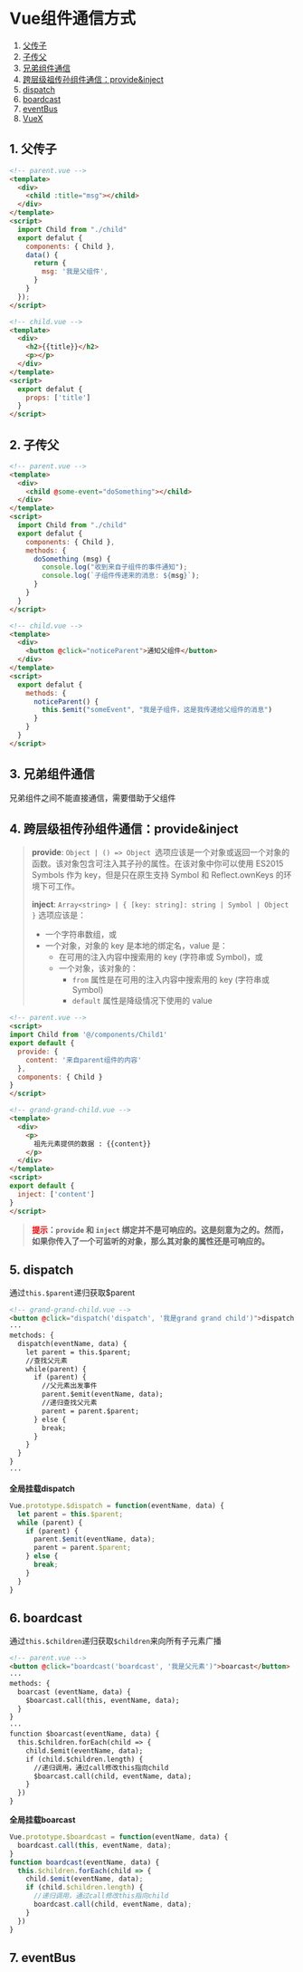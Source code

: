 # Vue组件通信方式

1. <a href="#父传子">父传子</a>
2. <a href="#子传父">子传父</a>
3. <a href="#兄弟组件通信">兄弟组件通信</a>
4. <a href="#跨层级祖传孙组件通信">跨层级祖传孙组件通信：provide&inject</a>
5. <a href="#dispatch">dispatch</a>
6. <a href="#boardcast">boardcast</a>
7. <a href="#eventBus">eventBus</a>
8. <a href="#VueX">VueX</a>

## 1. <a name="父传子">父传子</a>

```html
<!-- parent.vue -->
<template>
  <div>
    <child :title="msg"></child>
  </div>
</template>
<script>
  import Child from "./child"
  export defalut {
    components: { Child },
    data() {
      return {
        msg: '我是父组件',
      }
    }
  });
</script>
```

```html
<!-- child.vue -->
<template>
  <div>
    <h2>{{title}}</h2>
    <p></p>
  </div>
</template>
<script>
  export defalut {
    props: ['title']
  }
</script>
```

## 2. <a name="子传父">子传父</a>

```html
<!-- parent.vue -->
<template>
  <div>
    <child @some-event="doSomething"></child>
  </div>
</template>
<script>
  import Child from "./child"
  export defalut {
    components: { Child },
    methods: {
      doSomething (msg) {
        console.log("收到来自子组件的事件通知");
        console.log(`子组件传递来的消息: ${msg}`);
      }
    }
  }
</script>
```

```html
<!-- child.vue -->
<template>
  <div>
    <button @click="noticeParent">通知父组件</button>
  </div>
</template>
<script>
  export defalut {
    methods: {
      noticeParent() {
        this.$emit("someEvent", "我是子组件，这是我传递给父组件的消息")
      }
    }
  }
</script>
```

## 3. <a name="兄弟组件通信">兄弟组件通信</a>

兄弟组件之间不能直接通信，需要借助于父组件

## 4. <a name="跨层级祖传孙组件通信">跨层级祖传孙组件通信：provide&inject</a>

> **provide**: `Object | () => Object `选项应该是一个对象或返回一个对象的函数。该对象包含可注入其子孙的属性。在该对象中你可以使用 ES2015 Symbols 作为 key，但是只在原生支持 Symbol 和 Reflect.ownKeys 的环境下可工作。
>
> **inject**: `Array<string> | { [key: string]: string | Symbol | Object }` 选项应该是：
>
> - 一个字符串数组，或
> - 一个对象，对象的 key 是本地的绑定名，value 是：
>   - 在可用的注入内容中搜索用的 key (字符串或 Symbol)，或
>   - 一个对象，该对象的：
>     - `from` 属性是在可用的注入内容中搜索用的 key (字符串或 Symbol)
>     - `default` 属性是降级情况下使用的 value

```html
<!-- parent.vue -->
<script>
import Child from '@/components/Child1'
export default {
  provide: {
    content: '来自parent组件的内容'
  },
  components: { Child }
}
</script>
```

```html
<!-- grand-grand-child.vue -->
<template>
  <div>
    <p>
      祖先元素提供的数据 : {{content}}
    </p>
  </div>
</template>
<script>
export default {
  inject: ['content']
}
</script>
```

> **<font color='red'>提示</font>：`provide` 和 `inject` 绑定并不是可响应的。这是刻意为之的。然而，如果你传入了一个可监听的对象，那么其对象的属性还是可响应的。**

## 5. <a name="dispatch">dispatch</a>

通过`this.$parent`递归获取$parent

```html
<!-- grand-grand-child.vue -->
<button @click="dispatch('dispatch', '我是grand grand child')">dispatch</button>
···
metchods: {
  dispatch(eventName, data) {
    let parent = this.$parent;
    //查找父元素
    while(parent) {
      if (parent) {
        //父元素出发事件
        parent.$emit(eventName, data);
        //递归查找父元素
        parent = parent.$parent;
      } else {
        break;
      }
    }
  }
}
···
```

**全局挂载dispatch**

```js
Vue.prototype.$dispatch = function(eventName, data) {
  let parent = this.$parent;
  while (parent) {
    if (parent) {
      parent.$emit(eventName, data);
      parent = parent.$parent;
    } else {
      break;
    }
  }
}
```

## 6. <a name="boardcast">boardcast</a>

通过`this.$children`递归获取`$children`来向所有子元素广播

```html
<!-- parent.vue -->
<button @click="boardcast('boardcast', '我是父元素')">boarcast</button>
···
methods: {
  boarcast (eventName, data) {
    $boarcast.call(this, eventName, data);
  }
}
···
function $boarcast(eventName, data) {
  this.$children.forEach(child => {
    child.$emit(eventName, data);
    if (child.$children.length) {
      //递归调用，通过call修改this指向child
      $boarcast.call(child, eventName, data);
    }
  })
}
```

**全局挂载boarcast**

```js
Vue.prototype.$boardcast = function(eventName, data) {
  boardcast.call(this, eventName, data);
}
function boardcast(eventName, data) {
  this.$children.forEach(child => {
    child.$emit(eventName, data);
    if (child.$children.length) {
      //递归调用，通过call修改this指向child
      boardcast.call(child, eventName, data);
    }
  })
}
```

## 7. <a name="eventBus">eventBus</a>